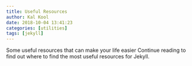 ```yaml
---
title: Useful Resources
author: Kal Kool
date: 2018-10-04 13:41:23
categories: [utilities]
tags: [jekyll]
---
```

Some useful resources that can make your life easier <!-- more -->Continue reading to find out where to find the most useful resources for Jekyll.
